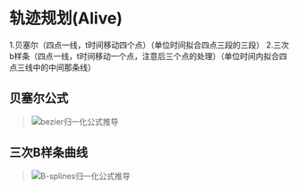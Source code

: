 # 轨迹规划(Alive)

1.贝塞尔（四点一线，t时间移动四个点）（单位时间拟合四点三段的三段）
2.三次b样条（四点一线，t时间移动一个点，注意后三个点的处理）（单位时间内拟合四点三线中的中间那条线）

## 贝塞尔公式

> ![bezier归一化公式推导](轨迹规划算法.assets/bezier归一化公式推导.jpg)

## 三次B样条曲线

>![B-splines归一化公式推导](轨迹规划算法.assets/B-splines归一化公式推导.jpg)